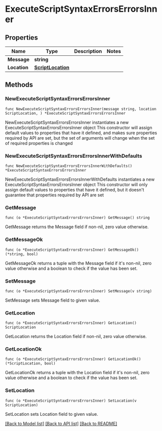 # ExecuteScriptSyntaxErrorsErrorsInner

## Properties

Name | Type | Description | Notes
------------ | ------------- | ------------- | -------------
**Message** | **string** |  | 
**Location** | [**ScriptLocation**](ScriptLocation.md) |  | 

## Methods

### NewExecuteScriptSyntaxErrorsErrorsInner

`func NewExecuteScriptSyntaxErrorsErrorsInner(message string, location ScriptLocation, ) *ExecuteScriptSyntaxErrorsErrorsInner`

NewExecuteScriptSyntaxErrorsErrorsInner instantiates a new ExecuteScriptSyntaxErrorsErrorsInner object
This constructor will assign default values to properties that have it defined,
and makes sure properties required by API are set, but the set of arguments
will change when the set of required properties is changed

### NewExecuteScriptSyntaxErrorsErrorsInnerWithDefaults

`func NewExecuteScriptSyntaxErrorsErrorsInnerWithDefaults() *ExecuteScriptSyntaxErrorsErrorsInner`

NewExecuteScriptSyntaxErrorsErrorsInnerWithDefaults instantiates a new ExecuteScriptSyntaxErrorsErrorsInner object
This constructor will only assign default values to properties that have it defined,
but it doesn't guarantee that properties required by API are set

### GetMessage

`func (o *ExecuteScriptSyntaxErrorsErrorsInner) GetMessage() string`

GetMessage returns the Message field if non-nil, zero value otherwise.

### GetMessageOk

`func (o *ExecuteScriptSyntaxErrorsErrorsInner) GetMessageOk() (*string, bool)`

GetMessageOk returns a tuple with the Message field if it's non-nil, zero value otherwise
and a boolean to check if the value has been set.

### SetMessage

`func (o *ExecuteScriptSyntaxErrorsErrorsInner) SetMessage(v string)`

SetMessage sets Message field to given value.


### GetLocation

`func (o *ExecuteScriptSyntaxErrorsErrorsInner) GetLocation() ScriptLocation`

GetLocation returns the Location field if non-nil, zero value otherwise.

### GetLocationOk

`func (o *ExecuteScriptSyntaxErrorsErrorsInner) GetLocationOk() (*ScriptLocation, bool)`

GetLocationOk returns a tuple with the Location field if it's non-nil, zero value otherwise
and a boolean to check if the value has been set.

### SetLocation

`func (o *ExecuteScriptSyntaxErrorsErrorsInner) SetLocation(v ScriptLocation)`

SetLocation sets Location field to given value.



[[Back to Model list]](../README.md#documentation-for-models) [[Back to API list]](../README.md#documentation-for-api-endpoints) [[Back to README]](../README.md)


